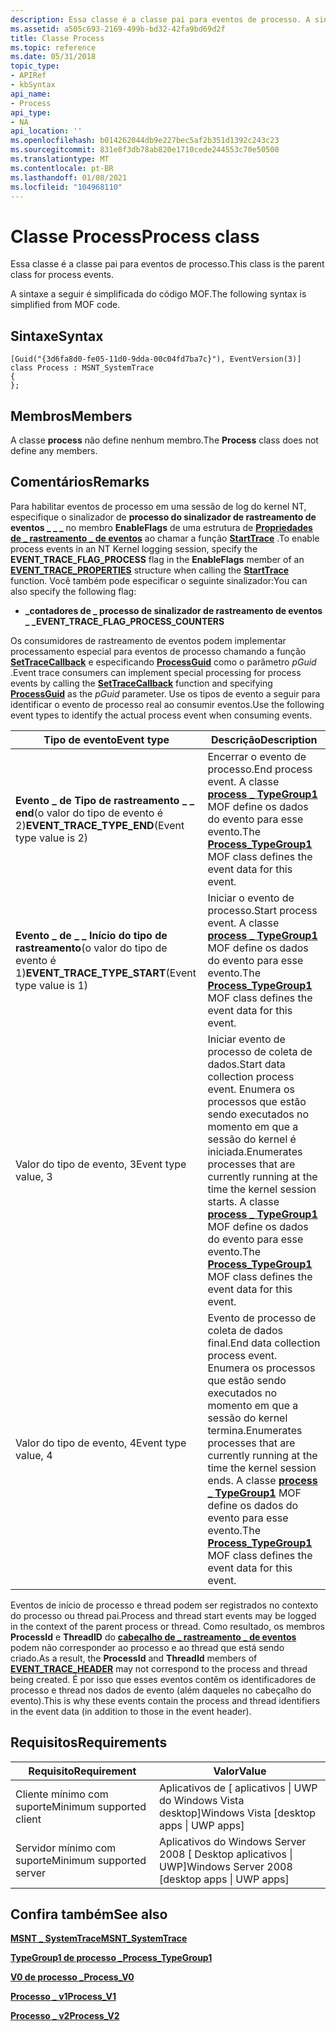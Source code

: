 ```yaml
---
description: Essa classe é a classe pai para eventos de processo. A sintaxe a seguir é simplificada do código MOF.
ms.assetid: a505c693-2169-499b-bd32-42fa9bd69d2f
title: Classe Process
ms.topic: reference
ms.date: 05/31/2018
topic_type:
- APIRef
- kbSyntax
api_name:
- Process
api_type:
- NA
api_location: ''
ms.openlocfilehash: b014262044db9e227bec5af2b351d1392c243c23
ms.sourcegitcommit: 831e8f3db78ab820e1710cede244553c70e50500
ms.translationtype: MT
ms.contentlocale: pt-BR
ms.lasthandoff: 01/08/2021
ms.locfileid: "104968110"
---
```

# <a name="process-class"></a><span data-ttu-id="11c00-104">Classe Process</span><span class="sxs-lookup"><span data-stu-id="11c00-104">Process class</span></span>

<span data-ttu-id="11c00-105">Essa classe é a classe pai para eventos de processo.</span><span class="sxs-lookup"><span data-stu-id="11c00-105">This class is the parent class for process events.</span></span>

<span data-ttu-id="11c00-106">A sintaxe a seguir é simplificada do código MOF.</span><span class="sxs-lookup"><span data-stu-id="11c00-106">The following syntax is simplified from MOF code.</span></span>

## <a name="syntax"></a><span data-ttu-id="11c00-107">Sintaxe</span><span class="sxs-lookup"><span data-stu-id="11c00-107">Syntax</span></span>

``` syntax
[Guid("{3d6fa8d0-fe05-11d0-9dda-00c04fd7ba7c}"), EventVersion(3)]
class Process : MSNT_SystemTrace
{
};
```

## <a name="members"></a><span data-ttu-id="11c00-108">Membros</span><span class="sxs-lookup"><span data-stu-id="11c00-108">Members</span></span>

<span data-ttu-id="11c00-109">A classe **process** não define nenhum membro.</span><span class="sxs-lookup"><span data-stu-id="11c00-109">The **Process** class does not define any members.</span></span>

## <a name="remarks"></a><span data-ttu-id="11c00-110">Comentários</span><span class="sxs-lookup"><span data-stu-id="11c00-110">Remarks</span></span>

<span data-ttu-id="11c00-111">Para habilitar eventos de processo em uma sessão de log do kernel NT, especifique o sinalizador de **processo do sinalizador de rastreamento de eventos \_ \_ \_** no membro **EnableFlags** de uma estrutura de [**Propriedades de \_ rastreamento \_ de eventos**](/windows/win32/api/evntrace/ns-evntrace-event_trace_properties) ao chamar a função [**StartTrace**](/windows/win32/api/evntrace/nf-evntrace-starttracea) .</span><span class="sxs-lookup"><span data-stu-id="11c00-111">To enable process events in an NT Kernel logging session, specify the **EVENT\_TRACE\_FLAG\_PROCESS** flag in the **EnableFlags** member of an [**EVENT\_TRACE\_PROPERTIES**](/windows/win32/api/evntrace/ns-evntrace-event_trace_properties) structure when calling the [**StartTrace**](/windows/win32/api/evntrace/nf-evntrace-starttracea) function.</span></span> <span data-ttu-id="11c00-112">Você também pode especificar o seguinte sinalizador:</span><span class="sxs-lookup"><span data-stu-id="11c00-112">You can also specify the following flag:</span></span>

-   <span data-ttu-id="11c00-113">**\_contadores de \_ processo de sinalizador de rastreamento de eventos \_ \_**</span><span class="sxs-lookup"><span data-stu-id="11c00-113">**EVENT\_TRACE\_FLAG\_PROCESS\_COUNTERS**</span></span>

<span data-ttu-id="11c00-114">Os consumidores de rastreamento de eventos podem implementar processamento especial para eventos de processo chamando a função [**SetTraceCallback**](/windows/win32/api/evntrace/nf-evntrace-settracecallback) e especificando [**ProcessGuid**](nt-kernel-logger-constants.md) como o parâmetro *pGuid* .</span><span class="sxs-lookup"><span data-stu-id="11c00-114">Event trace consumers can implement special processing for process events by calling the [**SetTraceCallback**](/windows/win32/api/evntrace/nf-evntrace-settracecallback) function and specifying [**ProcessGuid**](nt-kernel-logger-constants.md) as the *pGuid* parameter.</span></span> <span data-ttu-id="11c00-115">Use os tipos de evento a seguir para identificar o evento de processo real ao consumir eventos.</span><span class="sxs-lookup"><span data-stu-id="11c00-115">Use the following event types to identify the actual process event when consuming events.</span></span>



| <span data-ttu-id="11c00-116">Tipo de evento</span><span class="sxs-lookup"><span data-stu-id="11c00-116">Event type</span></span>                                                      | <span data-ttu-id="11c00-117">Descrição</span><span class="sxs-lookup"><span data-stu-id="11c00-117">Description</span></span>                                                                                                                                                                                                                        |
|-----------------------------------------------------------------|------------------------------------------------------------------------------------------------------------------------------------------------------------------------------------------------------------------------------------|
| <span data-ttu-id="11c00-118">**Evento \_ de Tipo de rastreamento \_ \_ end**(o valor do tipo de evento é 2)</span><span class="sxs-lookup"><span data-stu-id="11c00-118">**EVENT\_TRACE\_TYPE\_END**(Event type value is 2)</span></span><br/>   | <span data-ttu-id="11c00-119">Encerrar o evento de processo.</span><span class="sxs-lookup"><span data-stu-id="11c00-119">End process event.</span></span> <span data-ttu-id="11c00-120">A classe [**process \_ TypeGroup1**](process-typegroup1.md) MOF define os dados do evento para esse evento.</span><span class="sxs-lookup"><span data-stu-id="11c00-120">The [**Process\_TypeGroup1**](process-typegroup1.md) MOF class defines the event data for this event.</span></span>                                                                                                          |
| <span data-ttu-id="11c00-121">**Evento \_ de \_ \_ Início do tipo de rastreamento**(o valor do tipo de evento é 1)</span><span class="sxs-lookup"><span data-stu-id="11c00-121">**EVENT\_TRACE\_TYPE\_START**(Event type value is 1)</span></span><br/> | <span data-ttu-id="11c00-122">Iniciar o evento de processo.</span><span class="sxs-lookup"><span data-stu-id="11c00-122">Start process event.</span></span> <span data-ttu-id="11c00-123">A classe [**process \_ TypeGroup1**](process-typegroup1.md) MOF define os dados do evento para esse evento.</span><span class="sxs-lookup"><span data-stu-id="11c00-123">The [**Process\_TypeGroup1**](process-typegroup1.md) MOF class defines the event data for this event.</span></span>                                                                                                        |
| <span data-ttu-id="11c00-124">Valor do tipo de evento, 3</span><span class="sxs-lookup"><span data-stu-id="11c00-124">Event type value, 3</span></span>                                             | <span data-ttu-id="11c00-125">Iniciar evento de processo de coleta de dados.</span><span class="sxs-lookup"><span data-stu-id="11c00-125">Start data collection process event.</span></span> <span data-ttu-id="11c00-126">Enumera os processos que estão sendo executados no momento em que a sessão do kernel é iniciada.</span><span class="sxs-lookup"><span data-stu-id="11c00-126">Enumerates processes that are currently running at the time the kernel session starts.</span></span> <span data-ttu-id="11c00-127">A classe [**process \_ TypeGroup1**](process-typegroup1.md) MOF define os dados do evento para esse evento.</span><span class="sxs-lookup"><span data-stu-id="11c00-127">The [**Process\_TypeGroup1**](process-typegroup1.md) MOF class defines the event data for this event.</span></span> |
| <span data-ttu-id="11c00-128">Valor do tipo de evento, 4</span><span class="sxs-lookup"><span data-stu-id="11c00-128">Event type value, 4</span></span>                                             | <span data-ttu-id="11c00-129">Evento de processo de coleta de dados final.</span><span class="sxs-lookup"><span data-stu-id="11c00-129">End data collection process event.</span></span> <span data-ttu-id="11c00-130">Enumera os processos que estão sendo executados no momento em que a sessão do kernel termina.</span><span class="sxs-lookup"><span data-stu-id="11c00-130">Enumerates processes that are currently running at the time the kernel session ends.</span></span> <span data-ttu-id="11c00-131">A classe [**process \_ TypeGroup1**](process-typegroup1.md) MOF define os dados do evento para esse evento.</span><span class="sxs-lookup"><span data-stu-id="11c00-131">The [**Process\_TypeGroup1**](process-typegroup1.md) MOF class defines the event data for this event.</span></span>     |



 

<span data-ttu-id="11c00-132">Eventos de início de processo e thread podem ser registrados no contexto do processo ou thread pai.</span><span class="sxs-lookup"><span data-stu-id="11c00-132">Process and thread start events may be logged in the context of the parent process or thread.</span></span> <span data-ttu-id="11c00-133">Como resultado, os membros **ProcessId** e **ThreadID** do [**cabeçalho de \_ rastreamento \_ de eventos**](/windows/win32/api/evntrace/ns-evntrace-event_trace_header) podem não corresponder ao processo e ao thread que está sendo criado.</span><span class="sxs-lookup"><span data-stu-id="11c00-133">As a result, the **ProcessId** and **ThreadId** members of [**EVENT\_TRACE\_HEADER**](/windows/win32/api/evntrace/ns-evntrace-event_trace_header) may not correspond to the process and thread being created.</span></span> <span data-ttu-id="11c00-134">É por isso que esses eventos contêm os identificadores de processo e thread nos dados de evento (além daqueles no cabeçalho do evento).</span><span class="sxs-lookup"><span data-stu-id="11c00-134">This is why these events contain the process and thread identifiers in the event data (in addition to those in the event header).</span></span>

## <a name="requirements"></a><span data-ttu-id="11c00-135">Requisitos</span><span class="sxs-lookup"><span data-stu-id="11c00-135">Requirements</span></span>



| <span data-ttu-id="11c00-136">Requisito</span><span class="sxs-lookup"><span data-stu-id="11c00-136">Requirement</span></span> | <span data-ttu-id="11c00-137">Valor</span><span class="sxs-lookup"><span data-stu-id="11c00-137">Value</span></span> |
|-------------------------------------|-------------------------------------------------------------|
| <span data-ttu-id="11c00-138">Cliente mínimo com suporte</span><span class="sxs-lookup"><span data-stu-id="11c00-138">Minimum supported client</span></span><br/> | <span data-ttu-id="11c00-139">Aplicativos de \[ aplicativos \| UWP do Windows Vista desktop\]</span><span class="sxs-lookup"><span data-stu-id="11c00-139">Windows Vista \[desktop apps \| UWP apps\]</span></span><br/>       |
| <span data-ttu-id="11c00-140">Servidor mínimo com suporte</span><span class="sxs-lookup"><span data-stu-id="11c00-140">Minimum supported server</span></span><br/> | <span data-ttu-id="11c00-141">Aplicativos do Windows Server 2008 \[ Desktop aplicativos \| UWP\]</span><span class="sxs-lookup"><span data-stu-id="11c00-141">Windows Server 2008 \[desktop apps \| UWP apps\]</span></span><br/> |



## <a name="see-also"></a><span data-ttu-id="11c00-142">Confira também</span><span class="sxs-lookup"><span data-stu-id="11c00-142">See also</span></span>

<dl> <dt>

[<span data-ttu-id="11c00-143">**MSNT \_ SystemTrace**</span><span class="sxs-lookup"><span data-stu-id="11c00-143">**MSNT\_SystemTrace**</span></span>](msnt-systemtrace.md)
</dt> <dt>

[<span data-ttu-id="11c00-144">**TypeGroup1 de processo \_**</span><span class="sxs-lookup"><span data-stu-id="11c00-144">**Process\_TypeGroup1**</span></span>](process-typegroup1.md)
</dt> <dt>

[<span data-ttu-id="11c00-145">**V0 de processo \_**</span><span class="sxs-lookup"><span data-stu-id="11c00-145">**Process\_V0**</span></span>](process-v0.md)
</dt> <dt>

[<span data-ttu-id="11c00-146">**Processo \_ v1**</span><span class="sxs-lookup"><span data-stu-id="11c00-146">**Process\_V1**</span></span>](process-v1.md)
</dt> <dt>

[<span data-ttu-id="11c00-147">**Processo \_ v2**</span><span class="sxs-lookup"><span data-stu-id="11c00-147">**Process\_V2**</span></span>](process-v2.md)
</dt> </dl>

 

 
